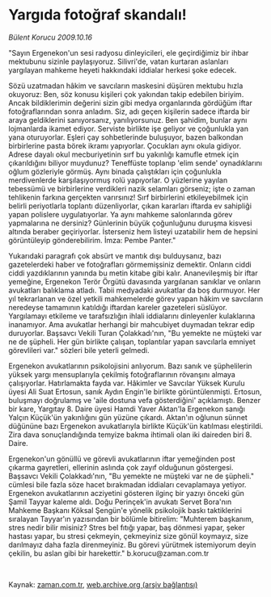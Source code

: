 # Yargıda fotoğraf skandalı!

*Bülent Korucu 2009.10.16*

<tr><td class="metin" colspan="2" style="padding-top: 20px; padding-left: 5px; padding-right: 10px;">"Sayın Ergenekon'un sesi radyosu dinleyicileri, ele geçirdiğimiz bir ihbar mektubunu sizinle paylaşıyoruz. Silivri'de, vatan kurtaran aslanları yargılayan mahkeme heyeti hakkındaki iddialar herkesi şoke edecek.</td></tr><tr><td class="metin" colspan="2" style="padding-top: 20px; padding-left: 5px; padding-right: 10px;"><p>Sözü uzatmadan hâkim ve savcıların maskesini düşüren mektubu hızla okuyoruz: Ben, söz konusu kişileri çok yakından takip edebilen biriyim. Ancak bildiklerimin değerini sizin gibi medya organlarında gördüğüm iftar fotoğraflarından sonra anladım. Siz, adı geçen kişilerin sadece iftarda bir araya geldiklerini sanıyorsanız, yanılıyorsunuz. Ben şahidim, bunlar aynı lojmanlarda ikamet ediyor. Serviste birlikte işe geliyor ve çoğunlukla yan yana oturuyorlar. Eşleri çay sohbetlerinde buluşuyor, bazen balkondan birbirlerine pasta börek ikramı yapıyorlar. Çocukları aynı okula gidiyor. Adrese dayalı okul mecburiyetinin sırf bu yakınlığı kamufle etmek için çıkarıldığını biliyor muydunuz? Teneffüste toplanıp 'elim sende' oynadıklarını oğlum gözleriyle görmüş. Aynı binada çalıştıkları için çoğunlukla merdivenlerde karşılaşıyormuş rolü yapıyorlar. O yüzlerine yayılan tebessümü ve birbirlerine verdikleri nazik selamları görseniz; işte o zaman tehlikenin farkına gerçekten varırsınız! Sırf birbirlerini etkileyebilmek için belirli periyotlarla toplantı düzenliyorlar, çıkan kararları iftarda ev sahipliği yapan polislere uygulatıyorlar. Ya aynı mahkeme salonlarında görev yapmalarına ne dersiniz? Günlerinin büyük çoğunluğunu duruşma kisvesi altında beraber geçiriyorlar. İsterseniz hem listeyi uzatabilir hem de hepsini görüntüleyip gönderebilirim. İmza: Pembe Panter."
<p>Yukarıdaki paragrafı çok absürt ve mantık dışı bulduysanız, bazı gazetelerdeki haber ve fotoğrafları görmemişsiniz demektir. Onların ciddi ciddi yazdıklarının yanında bu metin kitabe gibi kalır. Ananevileşmiş bir iftar yemeğine, Ergenekon Terör Örgütü davasında yargılanan sanıklar ve onların avukatları balıklama atladı. Tabii medyadaki avukatlar da boş durmuyor. Her yıl tekrarlanan ve özel yetkili mahkemelerde görev yapan hâkim ve savcıların neredeyse tamamının katıldığı iftardan kareler gazeteleri süslüyor. Yargılamayı etkileme ve tarafsızlığın ihlali iddialarını dinleyenler kulaklarına inanamıyor. Ama avukatlar herhangi bir mahcubiyet duymadan tekrar edip duruyorlar. Başsavcı Vekili Turan Çolakkadı'nın, "Bu yemekte ne müşteki var ne de şüpheli. Her gün birlikte çalışan, toplantılar yapan savcılarla emniyet görevlileri var." sözleri bile yeterli gelmedi.
<p>Ergenekon avukatlarının psikolojisini anlıyorum. Bazı sanık ve şüphelilerin yüksek yargı mensuplarıyla çekilmiş fotoğraflarının rövanşını almaya çalışıyorlar. Hatırlamakta fayda var. Hâkimler ve Savcılar Yüksek Kurulu üyesi Ali Suat Ertosun, sanık Aydın Engin'le birlikte görüntülenmişti. Ertosun, buluşmayı doğrulamış ve 'aile dostuna vefa gösterdiğini' açıklamıştı. Benzer bir kare, Yargıtay 8. Daire üyesi Hamdi Yaver Aktan'la Ergenekon sanığı Yalçın Küçük'ün yakınlığını gün yüzüne çıkardı. Aktan'ın oğlunun sünnet düğününe bazı Ergenekon avukatlarıyla birlikte Küçük'ün katılması eleştirildi. Zira dava sonuçlandığında temyize bakma ihtimali olan iki daireden biri 8. Daire.
<p>Ergenekon'un gönüllü ve görevli avukatlarının iftar yemeğinden post çıkarma gayretleri, ellerinin aslında çok zayıf olduğunun göstergesi. Başsavcı Vekili Çolakkadı'nın, "Bu yemekte ne müşteki var ne de şüpheli." cümlesi bile fazla söze hacet bırakmadan iddiaları cevaplamaya yetiyor. Ergenekon avukatlarının acziyetini gösteren ilginç bir yazıyı önceki gün Şamil Tayyar kaleme aldı. Doğu Perinçek'in avukatı Servet Bora'nın Mahkeme Başkanı Köksal Şengün'e yönelik psikolojik baskı taktiklerini sıralayan Tayyar'ın yazısından bir bölümle bitirelim: "Muhterem başkanım, stres nedir bilir misiniz? Stres bel fıtığı yapar, baş dönmesi yapar, şeker hastası yapar, bu stresi çekmeyin, çekmeyiniz size gönül koymayız, size darılmayız daha fazla direnmeyiniz. Bu görevi yürütmek istemiyorum deyin çekilin, bu aslan gibi bir harekettir." b.korucu@zaman.com.tr
<p><br/></p></p></p></p></p></td></tr>

Kaynak: [zaman.com.tr](http://zaman.com.tr/yazar.do?yazino=903920), [web.archive.org (arşiv bağlantısı)](http://web.archive.org/web/20091020170413/http://www.zaman.com.tr:80/yazar.do?yazino=903920)
